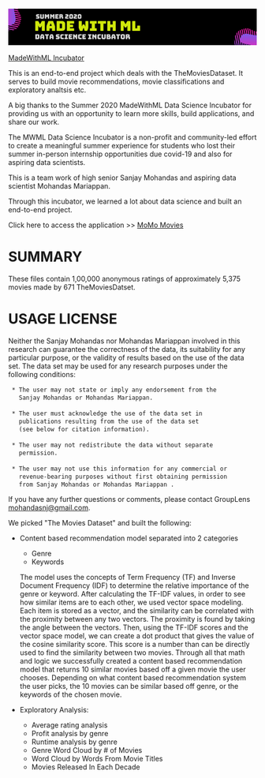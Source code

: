 
![Image of MWML Incubatoe](./images/mwml_incubator.png)

[MadeWithML Incubator](https://madewithml.com/incubator/ )

This is an end-to-end project which deals with the TheMoviesDataset. It serves to build movie recommendations, movie classifications and exploratory analtsis etc.

A big thanks to the Summer 2020 MadeWithML Data Science Incubator for providing us with an opportunity to learn more skills, build applications, and share our work. 

The MWML Data Science Incubator is a non-profit and community-led effort to create a meaningful summer experience for students who lost their summer in-person internship opportunities due covid-19 and also for aspiring data scientists. 

This is a team work of high senior Sanjay Mohandas and aspiring data scientist Mohandas Mariappan.

Through this incubator, we learned a lot about data science and built an end-to-end project.

Click here to access the application >> [MoMo Movies](https://momomovies.herokuapp.com)

SUMMARY
================================================================================

These files contain 1,00,000 anonymous ratings of approximately 5,375 movies 
made by 671 TheMoviesDatset.

USAGE LICENSE
================================================================================

Neither the Sanjay Mohandas nor Mohandas Mariappan involved in this research can guarantee the correctness of the data, its suitability for any particular purpose, or the validity of results based on the use of the data set.  The data set may be used for any research
purposes under the following conditions:

     * The user may not state or imply any endorsement from the
       Sanjay Mohandas or Mohandas Mariappan.

     * The user must acknowledge the use of the data set in
       publications resulting from the use of the data set
       (see below for citation information).

     * The user may not redistribute the data without separate
       permission.

     * The user may not use this information for any commercial or
       revenue-bearing purposes without first obtaining permission
       from Sanjay Mohandas or Mohandas Mariappan .

If you have any further questions or comments, please contact GroupLens
<mohandasnj@gmail.com>. 

We picked "The Movies Dataset" and built the following:

- Content based recommendation model separated into 2 categories
    - Genre
    - Keywords

    The model uses the concepts of Term Frequency (TF) and Inverse Document Frequency (IDF) to determine the relative importance of the genre or keyword. After calculating the TF-IDF values, in order to see how similar items are to each other, we used vector space modeling. Each item is stored as a vector, and the similarity can be correlated with the proximity between any two vectors. The proximity is found by taking the angle between the vectors. Then, using the TF-IDF scores and the vector space model, we can create a dot product that gives the value of the cosine similarity score. This score is a number than can be directly used to find the similarity between two movies. Through all that math and logic we successfully created a content based recommendation model that returns 10 similar movies based off a given movie the user chooses. Depending on what content based recommendation system the user picks, the 10 movies can be similar based off genre, or the keywords of the chosen movie.

- Exploratory Analysis:
  - Average rating analysis
  - Profit analysis by genre
  - Runtime analysis by genre
  - Genre Word Cloud by # of Movies
  - Word Cloud by Words From Movie Titles
  - Movies Released In Each Decade


